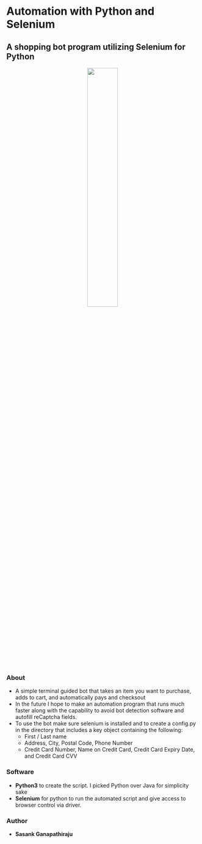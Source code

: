 # Automation with Python and Selenium

## A shopping bot program utilizing Selenium for Python

<p align = 'center'>
    <img src="./screenshots/testbotgif.gif" width="40%">
</p>

### About
- A simple terminal guided bot that takes an item you want to purchase, adds to cart, and automatically pays and checksout
- In the future I hope to make an automation program that runs much faster along with the capability to avoid bot detection software and autofill reCaptcha fields.
- To use the bot make sure selenium is installed and to create a config.py in the directory that includes a key object containing the following:
    - First / Last name
    - Address, City, Postal Code, Phone Number
    - Credit Card Number, Name on Credit Card, Credit Card Expiry Date, and Credit Card CVV

### Software
- **Python3** to create the script. I picked Python over Java for simplicity sake
- **Selenium** for python to run the automated script and give access to browser control via driver.

### Author
 - **Sasank Ganapathiraju**